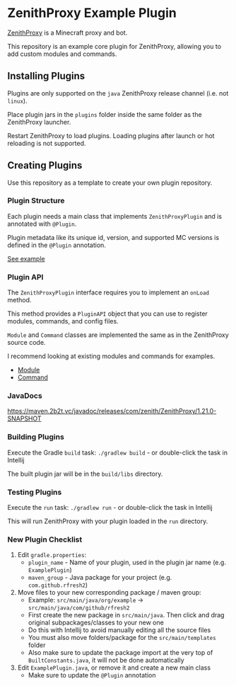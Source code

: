 # ZenithProxy Example Plugin

[ZenithProxy](https://github.com/rfresh2/ZenithProxy) is a Minecraft proxy and bot.

This repository is an example core plugin for ZenithProxy, allowing you to add custom modules and commands.

## Installing Plugins

Plugins are only supported on the `java` ZenithProxy release channel (i.e. not `linux`).

Place plugin jars in the `plugins` folder inside the same folder as the ZenithProxy launcher.

Restart ZenithProxy to load plugins. Loading plugins after launch or hot reloading is not supported.

## Creating Plugins

Use this repository as a template to create your own plugin repository.

### Plugin Structure

Each plugin needs a main class that implements `ZenithProxyPlugin` and is annotated with `@Plugin`.

Plugin metadata like its unique id, version, and supported MC versions is defined in the `@Plugin` annotation.

[See example](https://github.com/rfresh2/ZenithProxyExamplePlugin/blob/1.21.0/src/main/java/org/example/ExamplePlugin.java)

### Plugin API

The `ZenithProxyPlugin` interface requires you to implement an `onLoad` method.

This method provides a `PluginAPI` object that you can use to register modules, commands, and config files.

`Module` and `Command` classes are implemented the same as in the ZenithProxy source code.

I recommend looking at existing modules and commands for examples.

* [Module](https://github.com/rfresh2/ZenithProxy/tree/1.21.0/src/main/java/com/zenith/module)
* [Command](https://github.com/rfresh2/ZenithProxy/tree/1.21.0/src/main/java/com/zenith/command)

### JavaDocs

https://maven.2b2t.vc/javadoc/releases/com/zenith/ZenithProxy/1.21.0-SNAPSHOT

### Building Plugins

Execute the Gradle `build` task: `./gradlew build` - or double-click the task in Intellij

The built plugin jar will be in the `build/libs` directory.

### Testing Plugins

Execute the `run` task: `./gradlew run` - or double-click the task in Intellij

This will run ZenithProxy with your plugin loaded in the `run` directory.

### New Plugin Checklist

1. Edit `gradle.properties`:
   - `plugin_name` - Name of your plugin, used in the plugin jar name (e.g. `ExamplePlugin`)
   - `maven_group` - Java package for your project (e.g. `com.github.rfresh2`)
1. Move files to your new corresponding package / maven group:
   - Example: `src/main/java/org/example` -> `src/main/java/com/github/rfresh2`
   - First create the new package in `src/main/java`. Then click and drag original subpackages/classes to your new one
   - Do this with Intellij to avoid manually editing all the source files
   - You must also move folders/package for the `src/main/templates` folder
   - Also make sure to update the package import at the very top of `BuiltConstants.java`, it will not be done automatically
1. Edit `ExamplePlugin.java`, or remove it and create a new main class
   - Make sure to update the `@Plugin` annotation
